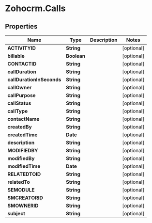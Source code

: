 # Zohocrm.Calls

## Properties
Name | Type | Description | Notes
------------ | ------------- | ------------- | -------------
**ACTIVITYID** | **String** |  | [optional] 
**billable** | **Boolean** |  | [optional] 
**CONTACTID** | **String** |  | [optional] 
**callDuration** | **String** |  | [optional] 
**callDurationInSeconds** | **String** |  | [optional] 
**callOwner** | **String** |  | [optional] 
**callPurpose** | **String** |  | [optional] 
**callStatus** | **String** |  | [optional] 
**callType** | **String** |  | [optional] 
**contactName** | **String** |  | [optional] 
**createdBy** | **String** |  | [optional] 
**createdTime** | **Date** |  | [optional] 
**description** | **String** |  | [optional] 
**MODIFIEDBY** | **String** |  | [optional] 
**modifiedBy** | **String** |  | [optional] 
**modifiedTime** | **Date** |  | [optional] 
**RELATEDTOID** | **String** |  | [optional] 
**relatedTo** | **String** |  | [optional] 
**SEMODULE** | **String** |  | [optional] 
**SMCREATORID** | **String** |  | [optional] 
**SMOWNERID** | **String** |  | [optional] 
**subject** | **String** |  | [optional] 


